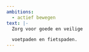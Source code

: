 ```yaml
---
ambitions:
  - actief bewegen
text: |-
  Zorg voor goede en veilige 

  voetpaden en fietspaden.
---
```

